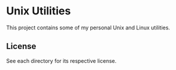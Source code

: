 # Unix Utilities
This project contains some of my personal Unix and Linux utilities.

## License
See each directory for its respective license.

